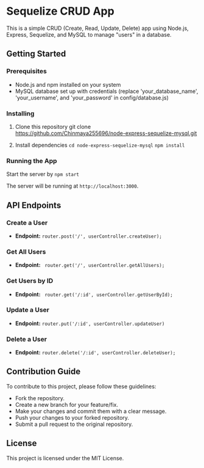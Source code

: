 
# Sequelize CRUD App

This is a simple CRUD (Create, Read, Update, Delete) app using Node.js, Express, Sequelize, and MySQL to manage "users" in a database.

## Getting Started

### Prerequisites

- Node.js and npm installed on your system
- MySQL database set up with credentials (replace 'your_database_name', 'your_username', and 'your_password' in config/database.js)

### Installing

1. Clone this repository
git clone https://github.com/Chinmaya255696/node-express-sequelize-mysql.git

2. Install dependencies
`cd node-express-sequelize-mysql`
`npm install`

### Running the App

Start the server by `npm start`


The server will be running at `http://localhost:3000`.

## API Endpoints

### Create a User

- **Endpoint:** `router.post('/', userController.createUser);`
  
### Get All Users

- **Endpoint:** ` router.get('/', userController.getAllUsers);`

### Get Users by ID

- **Endpoint:** ` router.get('/:id', userController.getUserById);`

### Update a User

- **Endpoint:** `router.put('/:id', userController.updateUser)`

### Delete a User

- **Endpoint:** `router.delete('/:id', userController.deleteUser);`

## Contribution Guide

To contribute to this project, please follow these guidelines:
- Fork the repository.
- Create a new branch for your feature/fix.
- Make your changes and commit them with a clear message.
- Push your changes to your forked repository.
- Submit a pull request to the original repository.

## License

This project is licensed under the MIT License.


